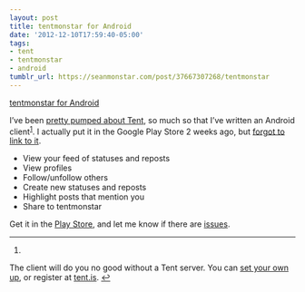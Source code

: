 ```yaml
---
layout: post
title: tentmonstar for Android
date: '2012-12-10T17:59:40-05:00'
tags:
- tent
- tentmonstar
- android
tumblr_url: https://seanmonstar.com/post/37667307268/tentmonstar
---
```

[tentmonstar for Android](http://seanmonstar.com/tentmonstar)  

I’ve been [pretty pumped about Tent](http://seanmonstar.com/blog/2012-10-04-tent-io/), so much so that I’ve written an Android client<sup id="fnref:1"><a href="#fn:1" class="footnote-ref" role="doc-noteref">1</a></sup>. I actually put it in the Google Play Store 2 weeks ago, but [forgot to link to it](https://seanmonstar.tent.is/posts/y3fcjl).

- View your feed of statuses and reposts
- View profiles
- Follow/unfollow others
- Create new statuses and reposts
- Highlight posts that mention you
- Share to tentmonstar

Get it in the [Play Store](https://play.google.com/store/apps/details?id=com.monstarlab.tentmonstar), and let me know if there are [issues](https://github.com/seanmonstar/tentmonstar/issues).

* * *

1. 

The client will do you no good without a Tent server. You can [set your own up](https://github.com/tent/tentd/), or register at [tent.is](https://tent.is).&nbsp;[↩︎](#fnref:1)

